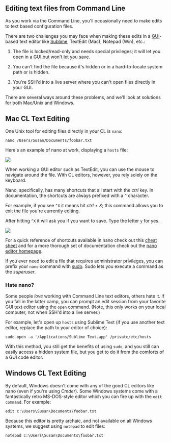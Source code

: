 ## Editing text files from Command Line

As you work via the Command Line, you'll occasionally need to make edits to text based configuration files.

There are two challenges you may face when making these edits in a [GUI](http://en.wikipedia.org/wiki/Graphical_user_interface)-based text editor like [Sublime](http://www.sublimetext.com/), TextEdit (Mac), Notepad (Win), etc.:

1. The file is locked/read-only and needs special privileges; it will let you open in a GUI but won't let you save.

2. You can't find the file because it's hidden or in a hard-to-locate system path or is hidden.

3. You're SSH'd into a live server where you can't open files directly in your GUI.


There are several ways around these problems, and we'll look at solutions for both Mac/Unix and Windows.



## Mac CL Text Editing

One Unix tool for editing files directly in your CL is `nano`:

	nano /Users/Susan/Documents/foobar.txt

Here's an example of nano at work, displaying a `hosts` file:

<img src='http://making-the-internet.s3.amazonaws.com/vc-nano.png'>

When working a GUI editor such as TextEdit, you can use the mouse to navigate around the file. With CL editors, however, you rely solely on the keyboard.

Nano, specifically, has many shortcuts that all start with the *ctrl* key. In documentation, the shortcuts are always prefixed with a `^` character.

For example, if you see `^X` it means hit *ctrl + X*; this command allows you to exit the file you're currently editing.

After hitting `^X` it will ask you if you want to save. Type the letter `y` for yes.

<img src='http://making-the-internet.s3.amazonaws.com/vc-nano-edit.png'>

For a quick reference of shortcuts available in nano check out this [cheat sheet](http://mintaka.sdsu.edu/reu/nano.html) and for a more thorough set of documentation check out the [nano editor homepage](http://www.nano-editor.org/).

If you ever need to edit a file that requires administrator privileges, you can prefix your `nano` command with [sudo](http://ss64.com/osx/sudo.html). Sudo lets you execute a command as the *superuser*.


### Hate nano?
Some people *love* working with Command Line text editors, others hate it. If you fall in the latter camp, you can prompt an edit session from your favorite GUI text editor using the `open` command. (Note, this only works on your local computer, not when SSH'd into a live server.)

For example, let's open up `hosts` using Sublime Text (if you use another text editor, replace the path to your editor of choice): 

	sudo open -a '/Applications/Sublime Text.app' /private/etc/hosts
	
With this method, you still get the benefits of using `sudo`, and you still can easily access a hidden system file, but you get to do it from the comforts of a GUI code editor. 




## Windows CL Text Editing

By default, Windows doesn't come with any of the good CL editors like nano (even if you're using *Cmder*). Some Windows systems come with a fantastically retro MS-DOS-style editor which you can fire up with the `edit command`. For example:

	edit c:\Users\Susan\Documents\foobar.txt
	
Because this editor is pretty archaic, and not available on all Windows systems, we suggest using `notepad` to edit files:

	notepad c:\Users\Susan\Documents\foobar.txt
	
